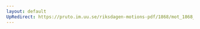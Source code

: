 ```yaml
---
layout: default
UpRedirect: https://pruto.im.uu.se/riksdagen-motions-pdf/1868/mot_1868__ak__35.pdf
---
```

